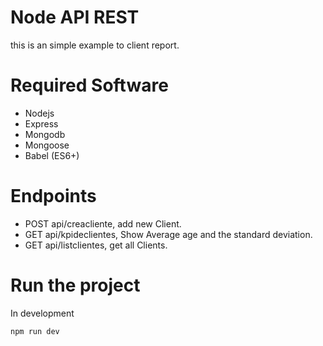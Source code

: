 # Node API REST
this is an simple example to client report.

# Required Software
* Nodejs
* Express
* Mongodb
* Mongoose
* Babel (ES6+)

# Endpoints
* POST api/creacliente, add new Client.
* GET api/kpideclientes, Show Average age and the standard deviation.
* GET api/listclientes, get all Clients.

# Run the project
In development
```shell
npm run dev
```